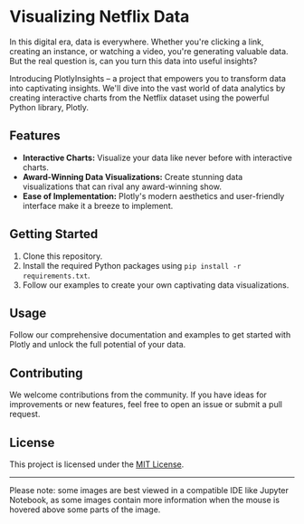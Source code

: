 # Visualizing Netflix Data

In this digital era, data is everywhere. Whether you're clicking a link, creating an instance, or watching a video, you're generating valuable data. But the real question is, can you turn this data into useful insights?

Introducing PlotlyInsights – a project that empowers you to transform data into captivating insights. We'll dive into the vast world of data analytics by creating interactive charts from the Netflix dataset using the powerful Python library, Plotly.

## Features

- **Interactive Charts:** Visualize your data like never before with interactive charts.
- **Award-Winning Data Visualizations:** Create stunning data visualizations that can rival any award-winning show.
- **Ease of Implementation:** Plotly's modern aesthetics and user-friendly interface make it a breeze to implement.

## Getting Started

1. Clone this repository.
2. Install the required Python packages using `pip install -r requirements.txt`.
3. Follow our examples to create your own captivating data visualizations.

## Usage

Follow our comprehensive documentation and examples to get started with Plotly and unlock the full potential of your data.

## Contributing

We welcome contributions from the community. If you have ideas for improvements or new features, feel free to open an issue or submit a pull request.

## License

This project is licensed under the [MIT License](LICENSE).

---

Please note: some images are best viewed in a compatible IDE like Jupyter Notebook, as some images contain more information when the mouse is hovered above some parts of the image.
